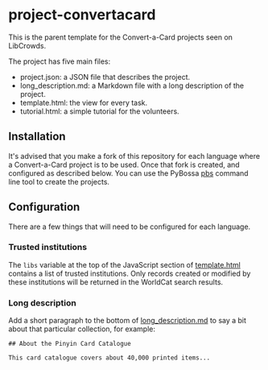 # project-convertacard

This is the parent template for the Convert-a-Card projects seen on LibCrowds.

The project has five main files:

- project.json: a JSON file that describes the project.
- long_description.md: a Markdown file with a long description of the project.
- template.html: the view for every task.
- tutorial.html: a simple tutorial for the volunteers.


## Installation

It's advised that you make a fork of this repository for each language where a
Convert-a-Card project is to be used. Once that fork is created, and configured
as described below. You can use the PyBossa [pbs](https://github.com/PyBossa/pbs)
command line tool to create the projects.


## Configuration

There are a few things that will need to be configured for each language.


### Trusted institutions

The `libs` variable at the top of the JavaScript section of [template.html](template.html)
contains a list of trusted institutions. Only records created or modified by these
institutions will be returned in the WorldCat search results.


### Long description

Add a short paragraph to the bottom of [long_description.md](long_description.md) to say a
bit about that particular collection, for example:

```
## About the Pinyin Card Catalogue

This card catalogue covers about 40,000 printed items...
```

